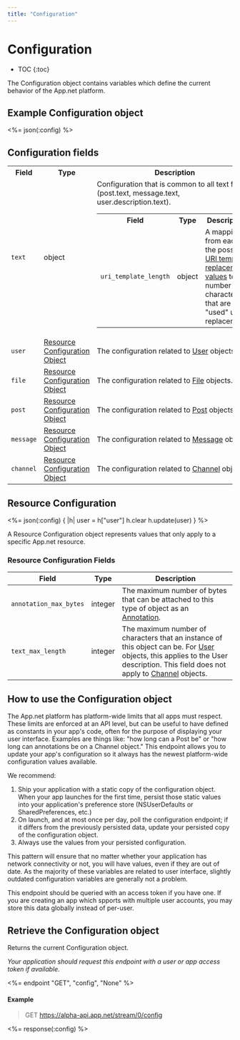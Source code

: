 ```yaml
---
title: "Configuration"
---
```


# Configuration

* TOC
{:toc}

The Configuration object contains variables which define the current behavior of the App.net platform.

## Example Configuration object

<%= json(:config) %>

## Configuration fields

<table class='table table-striped'>
    <tr>
        <th>Field</th>
        <th>Type</th>
        <th>Description</th>
    </tr>
    <tr>
        <td><code>text</code></td>
        <td>object</td>
        <td>
            Configuration that is common to all text fields (post.text, message.text, user.description.text).
            <br>
            <table class='table table-striped'>
                <tr>
                    <th>Field</th>
                    <th>Type</th>
                    <th>Description</th>
                </tr>
                <tr>
                    <td><code>uri_template_length</code></td>
                    <td>object</td>
                    <td>A mapping from each of the possible <a href="/docs/meta/entities/#uri-templates">URI template replacement values</a> to the number of characters that are "used" upon replacement.</td>
                </tr>
            </table>
        </td>
    </tr>
    <tr>
        <td><code>user</code></td>
        <td><a href="#resource-configuration">Resource Configuration Object</a></td>
        <td>The configuration related to <a href="/docs/resources/user/">User</a> objects.</td>
    </tr>
    <tr>
        <td><code>file</code></td>
        <td><a href="#resource-configuration">Resource Configuration Object</a></td>
        <td>The configuration related to <a href="/docs/resources/file/">File</a> objects.</td>
    </tr>
    <tr>
        <td><code>post</code></td>
        <td><a href="#resource-configuration">Resource Configuration Object</a></td>
        <td>The configuration related to <a href="/docs/resources/post/">Post</a> objects.</td>
    </tr>
    <tr>
        <td><code>message</code></td>
        <td><a href="#resource-configuration">Resource Configuration Object</a></td>
        <td>The configuration related to <a href="/docs/resources/message/">Message</a> objects.</td>
    </tr>
    <tr>
        <td><code>channel</code></td>
        <td><a href="#resource-configuration">Resource Configuration Object</a></td>
        <td>The configuration related to <a href="/docs/resources/channel/">Channel</a> objects.</td>
    </tr>
</table>

## Resource Configuration

<%= json(:config) { |h|
    user = h["user"]
    h.clear
    h.update(user)
} %>

A Resource Configuration object represents values that only apply to a specific App.net resource.

### Resource Configuration Fields

<table class='table table-striped'>
    <thead>
        <tr>
            <th>Field</th>
            <th>Type</th>
            <th>Description</th>
        </tr>
    </thead>
    <tbody>
        <tr>
            <td><code>annotation_max_bytes</code></td>
            <td>integer</td>
            <td>The maximum number of bytes that can be attached to this type of object as an <a href="/docs/meta/annotations/">Annotation</a>.</td>
        </tr>
        <tr>
            <td><code>text_max_length</code></td>
            <td>integer</td>
            <td>The maximum number of characters that an instance of this object can be. For <a href="/docs/resources/user/">User</a> objects, this applies to the User description. This field does not apply to <a href="/docs/resources/channel/">Channel</a> objects.</td>
        </tr>
    </tbody>
</table>

## How to use the Configuration object

The App.net platform has platform-wide limits that all apps must respect. These limits are enforced at an API level, but can be useful to have defined as constants in your app's code, often for the purpose of displaying your user interface. Examples are things like: "how long can a Post be" or "how long can annotations be on a Channel object." This endpoint allows you to update your app's configuration so it always has the newest platform-wide configuration values available.

We recommend:

1. Ship your application with a static copy of the configuration object. When your app launches for the first time, persist those static values into your application's preference store (NSUserDefaults or SharedPreferences, etc.)
2. On launch, and at most once per day, poll the configuration endpoint; if it differs from the previously persisted data, update your persisted copy of the configuration object.
3. Always use the values from your persisted configuration.

This pattern will ensure that no matter whether your application has network connectivity or not, you will have values, even if they are out of date. As the majority of these variables are related to user interface, slightly outdated configuration variables are generally not a problem.

This endpoint should be queried with an access token if you have one. If you are creating an app which spports with multiple user accounts, you may store this data globally instead of per-user.

## Retrieve the Configuration object

Returns the current Configuration object.

*Your application should request this endpoint with a user or app access token if available.*

<%= endpoint "GET", "config", "None" %>

#### Example

> GET https://alpha-api.app.net/stream/0/config

<%= response(:config) %>
